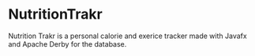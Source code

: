# NutritionTrakr

Nutrition Trakr is a personal calorie and exerice tracker made with Javafx and Apache Derby for the database. 
